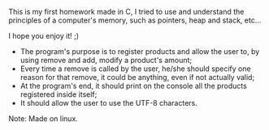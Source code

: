 This is my first homework made in C, I tried to use and understand the principles of a computer's memory, such as pointers, heap and stack, etc...

I hope you enjoy it! ;)

- The program's purpose is to register products and allow the user to, by using remove and add, modify a product's amount;
- Every time a remove is called by the user, he/she should specify one reason for that remove, it could be anything, even if not actually valid;
- At the program's end, it should print on the console all the products registered inside itself;
- It should allow the user to use the UTF-8 characters.

Note: Made on linux.